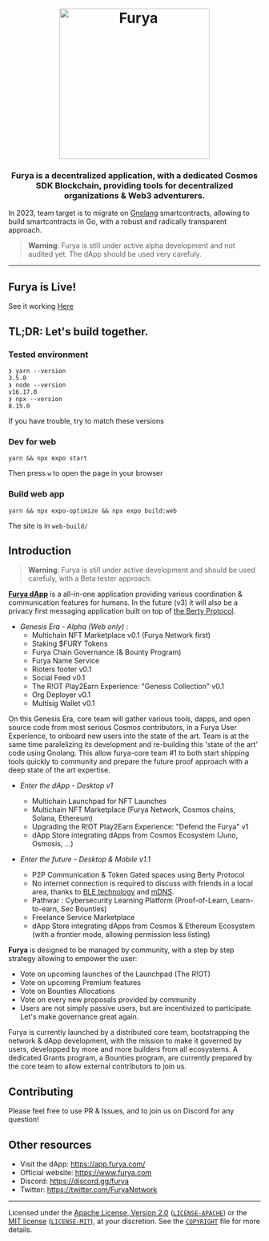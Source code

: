 
<h1 align="center">
  <img src="https://twitter.com/BlackfuryHub/header_photo" alt="Furya" title="Furya" height="300px" />
</h1>

<h3 align="center"> Furya is a decentralized application, with a dedicated Cosmos SDK Blockchain, providing tools for decentralized organizations & Web3 adventurers.</h3> 

In 2023, team target is to migrate on [Gnolang](https://www.gnoland.space/docs/what-is-gno) smartcontracts, allowing to build smartcontracts in Go, with a robust and radically transparent approach.

> **Warning**: Furya is still under active alpha development and not audited yet. The dApp should be used very carefuly.

---
## Furya is Live!

See it working [Here](https://app.furya.com/)

## TL;DR: Let's build together.

### Tested environment

```
❯ yarn --version
3.5.0
❯ node --version
v16.17.0
❯ npx --version
8.15.0
```

If you have trouble, try to match these versions

### Dev for web

```
yarn && npx expo start
```

Then press `w` to open the page in your browser

### Build web app

```
yarn && npx expo-optimize && npx expo build:web
```

The site is in `web-build/`

## Introduction

> **Warning**: Furya is still under active development and should be used carefuly, with a Beta tester approach.

**[Furya dApp](https://app.furya.com/)** is a all-in-one application providing various coordination & communication features for humans. 
In the future (v3) it will also be a privacy first messaging application built on top of [the Berty Protocol](https://berty.tech/docs/protocol/).

- *Genesis Era - Alpha (Web only)* :
    - Multichain NFT Marketplace v0.1 (Furya Network first)
    - Staking $FURY Tokens 
    - Furya Chain Governance (& Bounty Program)
    - Furya Name Service
    - Rioters footer v0.1
    - Social Feed v0.1
    - The R!OT Play2Earn Experience: "Genesis Collection" v0.1
    - Org Deployer v0.1
    - Multisig Wallet v0.1
    
On this Genesis Era, core team will gather various tools, dapps, and open source code from most serious Cosmos contributors, in a Furya User Experience, to onboard new users into the state of the art. Team is at the same time paralelizing its development and re-building this 'state of the art' code using Gnolang. This allow furya-core team #1 to both start shipping tools quickly to community and prepare the future proof approach with a deep state of the art expertise.

- *Enter the dApp - Desktop v1* 
    - Multichain Launchpad for NFT Launches
    - Multichain NFT Marketplace (Furya Network, Cosmos chains, Solana, Ethereum)
    - Upgrading the R!OT Play2Earn Experience: "Defend the Furya" v1
    - dApp Store integrating dApps from Cosmos Ecosystem (Juno, Osmosis, ...)

- *Enter the future - Desktop & Mobile v1.1*
    - P2P Communication & Token Gated spaces using Berty Protocol
    - No internet connection is required to discuss with friends in a local area, thanks to [BLE technology](https://en.wikipedia.org/wiki/Bluetooth_Low_Energy) and [mDNS](https://en.wikipedia.org/wiki/Multicast_DNS).
    - Pathwar : Cybersecurity Learning Platform (Proof-of-Learn, Learn-to-earn, Sec Bounties)
    - Freelance Service Marketplace 
    - dApp Store integrating dApps from Cosmos & Ethereum Ecosystem (with a frontier mode, allowing permission less listing)



**Furya** is designed to be managed by community, with a step by step strategy allowing to empower the user:

- Vote on upcoming launches of the Launchpad (The R!OT)
- Vote on upcoming Premium features
- Vote on Bounties Allocations
- Vote on every new proposals provided by community 
- Users are not simply passive users, but are incentivized to participate. Let's make governance great again.

Furya is currently launched by a distributed core team, bootstrapping the network & dApp development, with the mission to make it governed by users, developped by more and more builders from all ecosystems. 
A dedicated Grants program, a Bounties program, are currently prepared by the core team to allow external contributors to join us.


## Contributing

Please feel free to use PR & Issues, and to join us on Discord for any question!

## Other resources

- Visit the dApp: https://app.furya.com/
- Official website: https://www.furya.com
- Discord: https://discord.gg/furya
- Twitter: https://twitter.com/FuryaNetwork

___

Licensed under the [Apache License, Version 2.0](https://www.apache.org/licenses/LICENSE-2.0) ([`LICENSE-APACHE`](LICENSE-APACHE)) or the [MIT license](https://opensource.org/licenses/MIT) ([`LICENSE-MIT`](LICENSE-MIT)), at your discretion. See the [`COPYRIGHT`](COPYRIGHT) file for more details.

